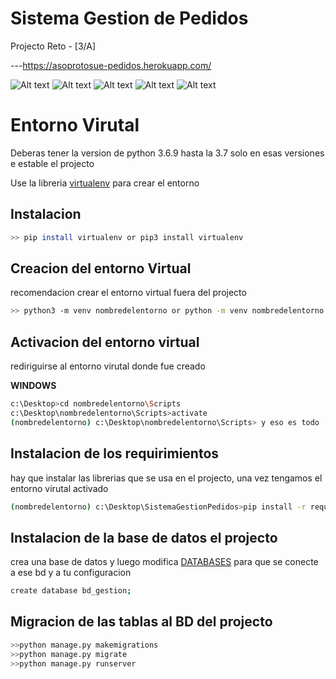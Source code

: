 # Sistema Gestion de Pedidos 
Projecto Reto - [3/A]

---https://asoprotosue-pedidos.herokuapp.com/


![Alt text](https://i.imgur.com/zTVAx2u.png)
![Alt text](https://i.imgur.com/rrcRYwr.png)
![Alt text](https://i.imgur.com/yzyeorJ.png)
![Alt text](https://i.imgur.com/v4QMixK.png)
![Alt text](https://i.imgur.com/Yl54EqO.png)

# Entorno Virutal

Deberas tener la version de python 3.6.9 hasta la 3.7 solo en esas versiones e estable el projecto

Use la libreria  [virtualenv](https://pypi.org/project/virtualenv/) para crear el entorno
## Instalacion
```bash
>> pip install virtualenv or pip3 install virtualenv
```
## Creacion del entorno Virtual

recomendacion crear el entorno virtual fuera del projecto

```bash
>> python3 -m venv nombredelentorno or python -m venv nombredelentorno
```


## Activacion del entorno virtual

rediriguirse al entorno virutal donde fue creado

**WINDOWS**
```bash
c:\Desktop>cd nombredelentorno\Scripts
c:\Desktop\nombredelentorno\Scripts>activate
(nombredelentorno) c:\Desktop\nombredelentorno\Scripts> y eso es todo
```
## Instalacion de los requirimientos

hay que instalar las librerias que se usa en el projecto, una vez tengamos el entorno virutal activado

```bash
(nombredelentorno) c:\Desktop\SistemaGestionPedidos>pip install -r requirements.txt
```
## Instalacion de la base de datos el projecto

crea una base de datos y luego modifica [DATABASES](https://github.com/TryNeo/sistema-gestion-pedidos/blob/master/SistemaGestionPedidos/settings.py)
para que se conecte a ese bd y a tu configuracion 
```bash
create database bd_gestion;
```

## Migracion de las tablas al BD del projecto
```bash
>>python manage.py makemigrations
>>python manage.py migrate
>>python manage.py runserver
```

